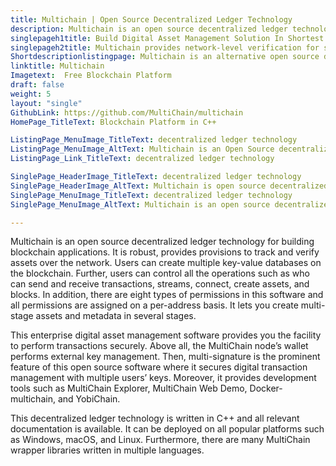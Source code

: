 ```yaml
---
title: Multichain | Open Source Decentralized Ledger Technology
description: Multichain is an open source decentralized ledger technology for building blockchain applications. It is robust and comes with many other powerful features.
singlepageh1title: Build Digital Asset Management Solution In Shortest Time
singlepageh2title: Multichain provides network-level verification for safe transactions with full control. It comes up with multi signatures, cold nodes, and admin by consensus.
Shortdescriptionlistingpage: Multichain is an alternative open source decentralized ledger technology for building cross-chain applications. It is written in C++ and offers advanced security provisions.
linktitle: Multichain
Imagetext:  Free Blockchain Platform
draft: false
weight: 5
layout: "single"
GithubLink: https://github.com/MultiChain/multichain
HomePage_TitleText: Blockchain Platform in C++

ListingPage_MenuImage_TitleText: decentralized ledger technology
ListingPage_MenuImage_AltText: Multichain is an Open Source decentralized ledger technology
ListingPage_Link_TitleText: decentralized ledger technology

SinglePage_HeaderImage_TitleText: decentralized ledger technology
SinglePage_HeaderImage_AltText: Multichain is open source decentralized ledger technology
SinglePage_MenuImage_TitleText: decentralized ledger technology
SinglePage_MenuImage_AltText: Multichain is an open source decentralized ledger technology

---
```


Multichain is an open source decentralized ledger technology for building blockchain applications. It is robust, provides provisions to track and verify assets over the network. Users can create multiple key-value databases on the blockchain. Further, users can control all the operations such as who can send and receive transactions, streams, connect, create assets, and blocks. In addition, there are eight types of permissions in this software and all permissions are assigned on a per-address basis. It lets you create multi-stage assets and metadata in several stages.

This enterprise digital asset management software provides you the facility to perform transactions securely. Above all, the MultiChain node’s wallet performs external key management. Then, multi-signature is the prominent feature of this open source software where it secures digital transaction management with multiple users’ keys. Moreover, it provides development tools such as MultiChain Explorer, MultiChain Web Demo, Docker-multichain, and YobiChain.

This decentralized ledger technology is written in C++ and all relevant documentation is available. It can be deployed on all popular platforms such as Windows, macOS, and Linux. Furthermore, there are many MultiChain wrapper libraries written in multiple languages.

<a class="anchor" id="requirements" name="requirements" style="font-size: 12.16px;"></a>